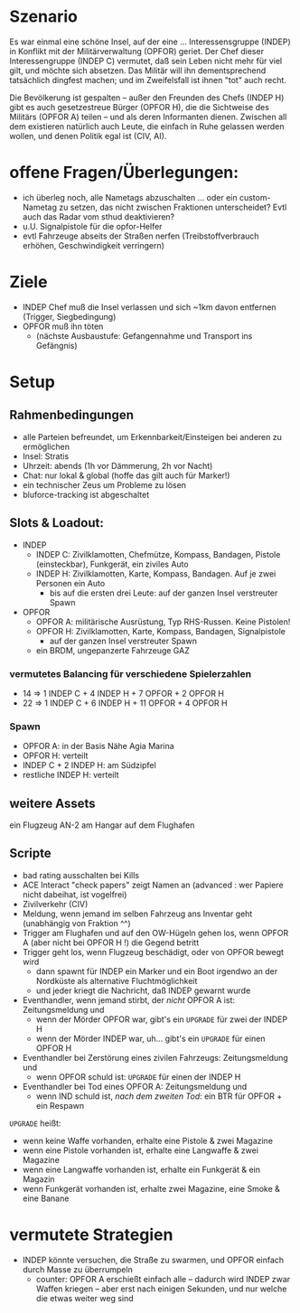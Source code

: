 # Szenario

Es war einmal eine schöne Insel, auf der eine … Interessensgruppe (INDEP) in Konflikt mit der Militärverwaltung (OPFOR) geriet.
Der Chef dieser Interessengruppe (INDEP C) vermutet, daß sein Leben nicht mehr für viel gilt, und möchte sich absetzen.
Das Militär will ihn dementsprechend tatsächlich dingfest machen; und im Zweifelsfall ist ihnen "tot" auch recht.

Die Bevölkerung ist gespalten – außer den Freunden des Chefs (INDEP H) gibt es auch gesetzestreue Bürger (OPFOR H), die die Sichtweise des Militärs (OPFOR A) teilen – und als deren Informanten dienen.
Zwischen all dem existieren natürlich auch Leute, die einfach in Ruhe gelassen werden wollen, und denen Politik egal ist (CIV, AI).

# offene Fragen/Überlegungen:

* ich überleg noch, alle Nametags abzuschalten … oder ein custom-Nametag zu setzen, das nicht zwischen Fraktionen unterscheidet? Evtl auch das Radar vom sthud deaktivieren?
* u.U. Signalpistole für die opfor-Helfer
* evtl Fahrzeuge abseits der Straßen nerfen (Treibstoffverbrauch erhöhen, Geschwindigkeit verringern)

# Ziele

* INDEP Chef muß die Insel verlassen und sich ~1km davon entfernen (Trigger, Siegbedingung)
* OPFOR muß ihn töten
    * (nächste Ausbaustufe: Gefangennahme und Transport ins Gefängnis)

# Setup

## Rahmenbedingungen

* alle Parteien befreundet, um Erkennbarkeit/Einsteigen bei anderen zu ermöglichen
* Insel: Stratis
* Uhrzeit: abends (1h vor Dämmerung, 2h vor Nacht)
* Chat: nur lokal & global (hoffe das gilt auch für Marker!)
* ein technischer Zeus um Probleme zu lösen
* bluforce-tracking ist abgeschaltet

## Slots & Loadout:

* INDEP
    * INDEP C: Zivilklamotten, Chefmütze, Kompass, Bandagen, Pistole (einsteckbar), Funkgerät, ein ziviles Auto
    * INDEP H: Zivilklamotten, Karte, Kompass, Bandagen. Auf je zwei Personen ein Auto
         * bis auf die ersten drei Leute: auf der ganzen Insel verstreuter Spawn
* OPFOR
    * OPFOR A: militärische Ausrüstung, Typ RHS-Russen. Keine Pistolen!    
    * OPFOR H: Zivilklamotten, Karte, Kompass, Bandagen, Signalpistole
        * auf der ganzen Insel verstreuter Spawn
    * ein BRDM, ungepanzerte Fahrzeuge GAZ

### vermutetes Balancing für verschiedene Spielerzahlen

* 14 => 1 INDEP C + 4 INDEP H + 7 OPFOR + 2 OPFOR H
* 22 => 1 INDEP C + 6 INDEP H + 11 OPFOR + 4 OPFOR H

### Spawn

* OPFOR A: in der Basis Nähe Agia Marina
* OPFOR H: verteilt
* INDEP C + 2 INDEP H: am Südzipfel
* restliche INDEP H: verteilt

## weitere Assets

ein Flugzeug AN-2 am Hangar auf dem Flughafen

## Scripte

* bad rating ausschalten bei Kills
* ACE Interact "check papers" zeigt Namen an (advanced : wer Papiere nicht dabeihat, ist vogelfrei)
* Zivilverkehr (CIV)
* Meldung, wenn jemand im selben Fahrzeug ans Inventar geht (unabhängig von Fraktion ^^)
* Trigger am Flughafen und auf den OW-Hügeln gehen los, wenn OPFOR A (aber nicht bei OPFOR H !) die Gegend betritt
* Trigger geht los, wenn Flugzeug beschädigt, oder von OPFOR bewegt wird
    * dann spawnt für INDEP ein Marker und ein Boot irgendwo an der Nordküste als alternative Fluchtmöglichkeit
    * und jeder kriegt die Nachricht, daß INDEP gewarnt wurde
* Eventhandler, wenn jemand stirbt, der *nicht* OPFOR A ist: Zeitungsmeldung und
    * wenn der Mörder OPFOR war, gibt's ein `UPGRADE` für zwei der INDEP H
    * wenn der Mörder INDEP war, uh… gibt's ein `UPGRADE` für einen OPFOR H
* Eventhandler bei Zerstörung eines zivilen Fahrzeugs: Zeitungsmeldung und
    * wenn OPFOR schuld ist: `UPGRADE` für einen der INDEP H
* Eventhandler bei Tod eines OPFOR A: Zeitungsmeldung und
    * wenn IND schuld ist, *nach dem zweiten Tod*: ein BTR für OPFOR + ein Respawn

`UPGRADE` heißt:

* wenn keine Waffe vorhanden, erhalte eine Pistole & zwei Magazine
* wenn eine Pistole vorhanden ist, erhalte eine Langwaffe & zwei Magazine
* wenn eine Langwaffe vorhanden ist, erhalte ein Funkgerät & ein Magazin
* wenn Funkgerät vorhanden ist, erhalte zwei Magazine, eine Smoke & eine Banane

# vermutete Strategien

* INDEP könnte versuchen, die Straße zu swarmen, und OPFOR einfach durch Masse zu überrumpeln
    * counter: OPFOR A erschießt einfach alle – dadurch wird INDEP zwar Waffen kriegen – aber erst nach einigen Sekunden, und nur welche die etwas weiter weg sind
